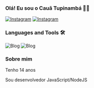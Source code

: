 ### Olá! Eu sou o Cauã Tupinambá 👋🏾

[![Instagram](https://img.shields.io/badge/Instagram-E4405F?style=for-the-badge&logo=instagram&logoColor=white)](https://www.instagram.com/cauazinxzz/)
[![Instagram](https://img.shields.io/badge/Discord-7289DA?style=for-the-badge&logo=discord&logoColor=white)](https://discord.gg/hyperdevs)

###  Languages and Tools 🛠️

![Blog](https://img.shields.io/badge/JavaScript-F7DF1E?style=for-the-badge&logo=javascript&logoColor=black)
![Blog](https://img.shields.io/badge/Node.js-43853D?style=for-the-badge&logo=node.js&logoColor=white)

### Sobre mim

Tenho 14 anos

Sou desenvolvedor JavaScript/NodeJS

